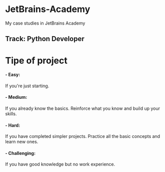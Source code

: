 # JetBrains-Academy
  My case studies in JetBrains Academy
## Track: Python Developer


# Tipe of project

#### - Easy:
  If you're just starting.


#### - Medium:
  If you already know the basics. Reinforce what you know and build up your skills.


#### - Hard:
  If you have completed simpler projects. Practice all the basic concepts and learn new ones.


#### - Challenging:
  If you have good knowledge but no work experience.
